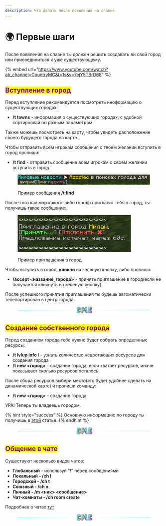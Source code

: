```yaml
---
description: Что делать после появления на спавне
---
```


# 🌍 Первые шаги

После появления на спавне ты должен решить создавать ли свой город или присоединиться к уже существующему.

{% embed url="https://www.youtube.com/watch?ab_channel=CountryMC&t=1s&v=7ejY5TBrD68" %}

## <mark style="color:purple;">Вступление в город</mark>

Перед вступление рекомендуется посмотреть иноформацию о существующих городах:

* **/t towns** - информация о существующих городах, с удобной сортировкай по разным параметрам

Также можешь посмотреть на карту, чтобы увидеть расположение своего будущего города на карте.

Чтобы отправить всем игрокам сообщения о твоем желании вступить в город пропиши:

* **/t find** - отправить сообщение всем игрокам о своем желании вступить в город

<figure><img src="../.gitbook/assets/Screenshot from 2022-11-10 02-43-54.png" alt=""><figcaption><p>Пример сообщения <strong>/t find</strong></p></figcaption></figure>

После того как мэр какого-либо города пригласит тебя в город, ты получишь такое сообщение:

<figure><img src="../.gitbook/assets/image (1) (3) (1).png" alt=""><figcaption><p>Пример приглашения в город</p></figcaption></figure>

Чтобы вступить в город, **кликни** на зеленую кнопку, либо пропиши:

* **/accept <название\_города>** - принять приглашение в город(если не получается кликнуть на зеленую кнопку)

После успешного принятия приглашения ты будешь автоматически телепортирован в центр города.

<figure><img src="../.gitbook/assets/gitlab_hr7.svg" alt=""><figcaption></figcaption></figure>

## <mark style="color:purple;">Создание собственного города</mark>

Перед созданием города тебе нужно будет собрать определнные ресурсы:

* **/t lvlup info I** - узнать количество недостающих ресурсов для создания города
* **/t new <город>** - создание города, если хватает ресурсов, иначе показывает сколько ресурсов осталось

После сбора ресурсов выбери место(это будет удобнее сделать на динамической карте) и пропиши команду:

* **/t new <город>** - создание города

УРА! Теперь ты владеешь городом.

{% hint style="success" %}
Основную информацию по городу ты получишь в [этой](../towns/basics.md) статье.
{% endhint %}

<figure><img src="../.gitbook/assets/gitlab_hr7.svg" alt=""><figcaption></figcaption></figure>

## <mark style="color:purple;">Общение в чате</mark>

Существуют несколько видов чатов:

* **Глобальный** - используй "!" перед сообщениями
* **Локальный - /ch l**
* **Городской - /ch t**
* **Союзный - /ch n**
* **Личный - /m <ник> <сообщение>**
* **Чат-комнаты - /ch room create**

Подробнее о чатах [тут](../other/chats.md)

<figure><img src="../.gitbook/assets/gitlab_hr7.svg" alt=""><figcaption></figcaption></figure>

